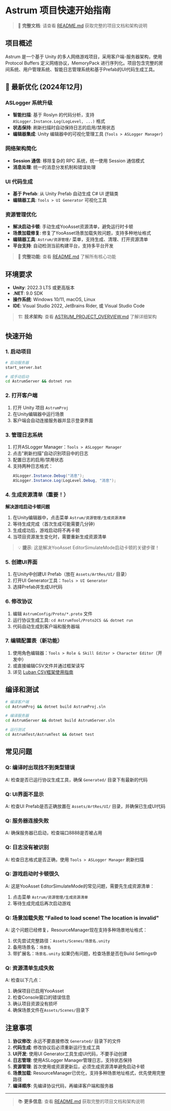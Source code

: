 # Astrum 项目快速开始指南

> 📖 **完整文档**: 请查看 [README.md](README.md) 获取完整的项目文档和架构说明

## 项目概述

Astrum 是一个基于 Unity 的多人网络游戏项目，采用客户端-服务器架构，使用 Protocol Buffers 定义网络协议，MemoryPack 进行序列化。项目包含完整的房间系统、用户管理系统、智能日志管理系统和基于Prefab的UI代码生成工具。

## 🚀 最新优化 (2024年12月)

### ASLogger 系统升级
- **智能扫描**: 基于 Roslyn 的代码分析，支持 `ASLogger.Instance.Log(LogLevel, ...)` 格式
- **状态保持**: 刷新扫描时自动保持日志的启用/禁用状态
- **编辑器集成**: Unity 编辑器中的可视化管理工具 (`Tools > ASLogger Manager`)

### 网络架构简化
- **Session 通信**: 移除复杂的 RPC 系统，统一使用 Session 通信模式
- **消息处理**: 统一的消息分发机制和错误处理

### UI 代码生成
- **基于 Prefab**: 从 Unity Prefab 自动生成 C# UI 逻辑类
- **编辑器工具**: `Tools > UI Generator` 可视化工具

### 资源管理优化
- **解决启动卡顿**: 手动生成YooAsset资源清单，避免运行时卡顿
- **场景加载修复**: 修复了YooAsset场景加载失败问题，支持多种地址格式
- **编辑器工具**: `Astrum/资源管理/` 菜单，支持生成、清理、打开资源清单
- **平台支持**: 自动检测当前构建平台，支持多平台开发

> 📖 **完整功能**: 查看 [README.md](README.md) 了解所有核心功能

## 环境要求

- **Unity**: 2022.3 LTS 或更高版本
- **.NET**: 9.0 SDK
- **操作系统**: Windows 10/11, macOS, Linux
- **IDE**: Visual Studio 2022, JetBrains Rider, 或 Visual Studio Code

> 🏗️ **技术架构**: 查看 [ASTRUM_PROJECT_OVERVIEW.md](ASTRUM_PROJECT_OVERVIEW.md) 了解详细架构

## 快速开始

### 1. 启动项目
```bash
# 启动服务器
start_server.bat

# 或手动启动
cd AstrumServer && dotnet run
```

### 2. 打开客户端
1. 打开 Unity 项目 `AstrumProj`
2. 在Unity编辑器中运行场景
3. 客户端会自动连接服务器并显示登录界面

### 3. 管理日志系统
1. 打开ASLogger Manager：`Tools > ASLogger Manager`
2. 点击"刷新扫描"自动识别项目中的日志
3. 配置日志的启用/禁用状态
4. 支持两种日志格式：
   ```csharp
   ASLogger.Instance.Debug("消息");
   ASLogger.Instance.Log(LogLevel.Debug, "消息");
   ```

### 4. 生成资源清单（重要！）
**解决游戏启动卡顿问题**
1. 在Unity编辑器中，点击菜单 `Astrum/资源管理/生成资源清单`
2. 等待生成完成（首次生成可能需要几分钟）
3. 生成成功后，游戏启动将不再卡顿
4. 当项目资源发生变化时，需要重新生成资源清单

> 💡 **提示**: 这是解决YooAsset EditorSimulateMode启动卡顿的关键步骤！

### 5. 创建UI界面
1. 在Unity中创建UI Prefab（放在 `Assets/ArtRes/UI/` 目录）
2. 打开UI Generator工具：`Tools > UI Generator`
3. 选择Prefab并生成UI代码

### 6. 修改协议
1. 编辑 `AstrumConfig/Proto/*.proto` 文件
2. 运行协议生成工具: `cd AstrumTool/Proto2CS && dotnet run`
3. 代码自动生成到客户端和服务器端

### 7. 编辑配置表（新功能）
1. 使用角色编辑器：`Tools > Role & Skill Editor > Character Editor`（开发中）
2. 或直接编辑CSV文件并通过框架读写
3. 详见 [Luban CSV框架使用指南](AstrumConfig/Doc/Luban_CSV框架使用指南.md)

## 编译和测试

```bash
# 编译客户端
cd AstrumProj && dotnet build AstrumProj.sln

# 编译服务器
cd AstrumServer && dotnet build AstrumServer.sln

# 运行测试
cd AstrumTest/AstrumTest && dotnet test
```

## 常见问题

### Q: 编译时出现找不到类型错误
A: 检查是否已运行协议生成工具，确保 `Generated/` 目录下有最新的代码

### Q: UI界面不显示
A: 检查UI Prefab是否正确放置在 `Assets/ArtRes/UI/` 目录，并确保已生成UI代码

### Q: 服务器连接失败
A: 确保服务器已启动，检查端口8888是否被占用

### Q: 日志没有被识别
A: 检查日志格式是否正确，使用 `Tools > ASLogger Manager` 刷新扫描

### Q: 游戏启动时卡顿很久
A: 这是YooAsset EditorSimulateMode的常见问题，需要先生成资源清单：
   1. 点击菜单 `Astrum/资源管理/生成资源清单`
   2. 等待生成完成后再次启动游戏

### Q: 场景加载失败 "Failed to load scene! The location is invalid"
A: 这个问题已经修复，ResourceManager现在支持多种场景地址格式：
   1. 优先尝试完整路径：`Assets/Scenes/场景名.unity`
   2. 备用场景名：`场景名`
   3. 带扩展名：`场景名.unity`
   如果仍有问题，检查场景是否在Build Settings中

### Q: 资源清单生成失败
A: 检查以下几点：
   1. 确保项目已启用YooAsset
   2. 检查Console窗口的错误信息
   3. 确认项目资源没有损坏
   4. 确保场景文件在`Assets/Scenes/`目录下

## 注意事项

1. **协议修改**: 永远不要直接修改 `Generated/` 目录下的文件
2. **代码生成**: 修改协议后必须重新运行生成工具
3. **UI开发**: 使用UI Generator工具生成UI代码，不要手动创建
4. **日志管理**: 使用ASLogger Manager管理日志，支持状态保持
5. **资源管理**: 首次使用或资源更新后，必须生成资源清单避免启动卡顿
6. **场景加载**: ResourceManager已优化，支持多种场景地址格式，优先使用完整路径
7. **编译顺序**: 先编译协议代码，再编译客户端和服务器

---

> 📚 **更多信息**: 查看 [README.md](README.md) 获取完整的项目文档和架构说明


